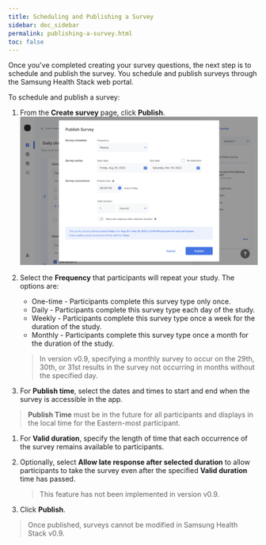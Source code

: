 ```yaml
---
title: Scheduling and Publishing a Survey
sidebar: doc_sidebar
permalink: publishing-a-survey.html
toc: false
---
```



Once you've completed creating your survey questions, the next step is to schedule and publish the survey. You schedule and publish surveys through the Samsung Health Stack web portal.

To schedule and publish a survey:

1. From the **Create survey** page, click **Publish**.
    ![publishing-a-survey](../../../images/publishing-a-survey.png)
2. Select the **Frequency** that participants will repeat your study. The options are:

    - One-time - Participants complete this survey type only once.
    - Daily - Participants complete this survey type each day of the study.
    - Weekly - Participants complete this survey type once a week for the duration of the study.
    - Monthly - Participants complete this survey type once a month for the duration of the study.
    > In version v0.9, specifying a monthly survey to occur on the 29th, 30th, or 31st results in the survey not occurring in months without the specified day.<!--For months with fewer days than the date selected, the survey occurs on the last day of the month.-->
3. For **Publish time**, select the dates and times to start and end when the survey is accessible in the app.
 > **Publish Time** <!--is local time for each participant and -->must be in the future for all participants and displays in the local time for the Eastern-most participant.
1. For **Valid duration**, specify the length of time that each occurrence of the survey remains available to participants.
2. Optionally, select **Allow late response after selected duration** to allow participants to take the survey even after the specified **Valid duration** time has passed.

   > This feature has not been implemented in version v0.9.
3. Click **Publish**.

> Once published, surveys cannot be modified in Samsung Health Stack v0.9.
